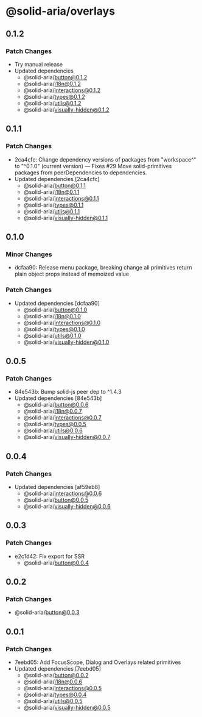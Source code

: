 # @solid-aria/overlays

## 0.1.2

### Patch Changes

- Try manual release
- Updated dependencies
  - @solid-aria/button@0.1.2
  - @solid-aria/i18n@0.1.2
  - @solid-aria/interactions@0.1.2
  - @solid-aria/types@0.1.2
  - @solid-aria/utils@0.1.2
  - @solid-aria/visually-hidden@0.1.2

## 0.1.1

### Patch Changes

- 2ca4cfc: Change dependency versions of packages from "workspace^" to "^0.1.0" (current version) — Fixes #29
  Move solid-primitives packages from peerDependencies to dependencies.
- Updated dependencies [2ca4cfc]
  - @solid-aria/button@0.1.1
  - @solid-aria/i18n@0.1.1
  - @solid-aria/interactions@0.1.1
  - @solid-aria/types@0.1.1
  - @solid-aria/utils@0.1.1
  - @solid-aria/visually-hidden@0.1.1

## 0.1.0

### Minor Changes

- dcfaa90: Release menu package, breaking change all primitives return plain object props instead of memoized value

### Patch Changes

- Updated dependencies [dcfaa90]
  - @solid-aria/button@0.1.0
  - @solid-aria/i18n@0.1.0
  - @solid-aria/interactions@0.1.0
  - @solid-aria/types@0.1.0
  - @solid-aria/utils@0.1.0
  - @solid-aria/visually-hidden@0.1.0

## 0.0.5

### Patch Changes

- 84e543b: Bump solid-js peer dep to ^1.4.3
- Updated dependencies [84e543b]
  - @solid-aria/button@0.0.6
  - @solid-aria/i18n@0.0.7
  - @solid-aria/interactions@0.0.7
  - @solid-aria/types@0.0.5
  - @solid-aria/utils@0.0.6
  - @solid-aria/visually-hidden@0.0.7

## 0.0.4

### Patch Changes

- Updated dependencies [af59eb8]
  - @solid-aria/interactions@0.0.6
  - @solid-aria/button@0.0.5
  - @solid-aria/visually-hidden@0.0.6

## 0.0.3

### Patch Changes

- e2c1d42: Fix export for SSR
  - @solid-aria/button@0.0.4

## 0.0.2

### Patch Changes

- @solid-aria/button@0.0.3

## 0.0.1

### Patch Changes

- 7eebd05: Add FocusScope, Dialog and Overlays related primitives
- Updated dependencies [7eebd05]
  - @solid-aria/button@0.0.2
  - @solid-aria/i18n@0.0.6
  - @solid-aria/interactions@0.0.5
  - @solid-aria/types@0.0.4
  - @solid-aria/utils@0.0.5
  - @solid-aria/visually-hidden@0.0.5
